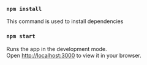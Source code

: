 ### `npm install`

This command is used to install dependencies

### `npm start`

Runs the app in the development mode.\
Open [http://localhost:3000](http://localhost:3000) to view it in your browser.
